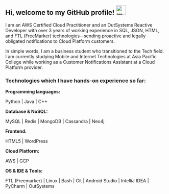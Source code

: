 ## Hi, welcome to my GitHub profile! <img width="30" src="https://emojis.slackmojis.com/emojis/images/1563480763/5999/meow_party.gif?1563480763" alt="meow party" />

I am an AWS Certified Cloud Practitioner and an OutSystems Reactive Developer with over 3 years of working experience in SQL, JSON, HTML, and FTL (FreeMarker) technologies--sending proactive and legally obligated notifications to Cloud Platform customers.

In simple words, I am a business student who transitioned to the Tech field. I am currently studying Mobile and Internet Technologies at Asia Pacific College while working as a Customer Notifications Assistant at a Cloud Platform provider.


### Technologies which I have hands-on experience so far:

**Programming languages:**

Python | Java | C++

**Database & NoSQL:**

MySQL | Redis | MongoDB | Cassandra | Neo4j

**Frontend:**

HTML5 | WordPress

**Cloud Platform:**

AWS | GCP

**OS & IDE & Tools:**

FTL (Freemarker) | Linux | Bash | Git | Android Studio | IntelliJ IDEA | PyCharm | OutSystems


<!--
**zarexalvindaria/zarexalvindaria** is a ✨ _special_ ✨ repository because its `README.md` (this file) appears on your GitHub profile.

Here are some ideas to get you started:



- 🔭 I’m currently working on ...
- 🌱 I’m currently learning ...
- 👯 I’m looking to collaborate on ...
- 🤔 I’m looking for help with ...
- 💬 Ask me about ...
- 📫 How to reach me: ...
- 😄 Pronouns: ...
- ⚡ Fun fact: ...
-->

